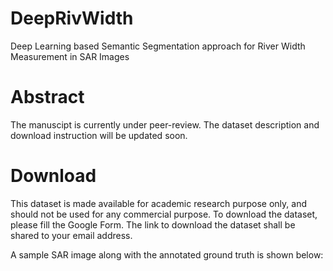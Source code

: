 # DeepRivWidth
Deep Learning based Semantic Segmentation approach for River Width Measurement in SAR Images


# Abstract

The manuscipt is currently under peer-review. The dataset description and download instruction will be updated soon.

# Download

This dataset is made available for academic research purpose only, and should not be used for any commercial purpose. To download the dataset, please fill the Google Form. The link to download the dataset shall be shared to your email address. 

A sample SAR image along with the annotated ground truth is shown below: 

